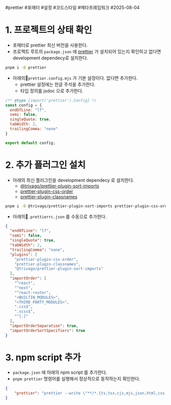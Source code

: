 #prettier #포매터 #설정 #코드스타일 #메타프레임워크 #2025-08-04

# 1. 프로젝트의 상태 확인
- 포매터로 prettier 최신 버전을 사용한다. 
- 프로젝트 루트의 `package.json` 에 [prettier](https://www.npmjs.com/package/prettier) 가 설치되어 있는지 확인하고 없다면 development dependecy로 설치한다.
```sh
pnpm i -D prettier
```

- 아래의`prettier.config.mjs` 가 기본 설정이다. 없다면 추가한다.
	- prettier 설정에는 한글 주석을 추가한다.
	- 타입 정의를 jsdoc 으로 추가한다.
```javascript
/** @type {import('prettier').Config} */
const config = {
  endOfLine: "lf",
  semi: false,
  singleQuote: true,
  tabWidth: 2,
  trailingComma: "none"
}

export default config;
```

# 2. 추가 플러그인 설치
- 아래의 최신 플러그인을 development dependecy 로 설치한다.
	- [@trivago/prettier-plugin-sort-imports](https://www.npmjs.com/package/@trivago/prettier-plugin-sort-imports) 
	-  [prettier-plugin-css-order](https://www.npmjs.com/package/prettier-plugin-css-order) 
	- [prettier-plugin-classnames](https://www.npmjs.com/package/prettier-plugin-classnames) 
```sh
pnpm i -D @trivago/prettier-plugin-sort-imports prettier-plugin-css-order prettier-plugin-classnames
```

- 아래의`.prettierrc.json` 를 수동으로 추가한다.
```json
{
  "endOfLine": "lf",
  "semi": false,
  "singleQuote": true,
  "tabWidth": 2,
  "trailingComma": "none",
  "plugins": [
    "prettier-plugin-css-order",
    "prettier-plugin-classnames",
    "@trivago/prettier-plugin-sort-imports"
  ],
  "importOrder": [
    "^react",
    "^next",
    "^react-router",
    "<BUILTIN_MODULES>",
    "<THIRD_PARTY_MODULES>",
    ".css$",
    ".scss$",
    "^[.]"
  ],
  "importOrderSeparation": true,
  "importOrderSortSpecifiers": true
}
```

# 3. npm script 추가
- `package.json` 에 아래의 npm script 를 추가한다.
- `pnpm prettier` 명령어를 실행해서 정상적으로 동작하는지 확인한다.
```json
{
	"prettier": "prettier --write \"**/*.{ts,tsx,cjs,mjs,json,html,css,js,jsx}\" --cache"
}
```
